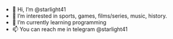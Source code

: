 - 👋 Hi, I’m @starlight41
- 👀 I’m interested in sports, games, films/series, music, history.
- 🌱 I’m currently learning programming 
- 📫 You can reach me in telegram @starlight41

<!---
starlight41/starlight41 is a ✨ special ✨ repository because its `README.md` (this file) appears on your GitHub profile.
You can click the Preview link to take a look at your changes.
--->
